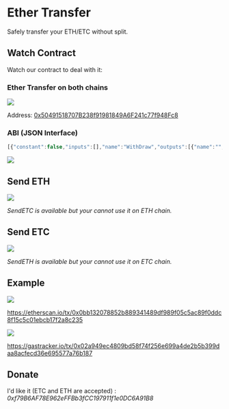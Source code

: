 # Ether Transfer

Safely transfer your ETH/ETC without split. 

## Watch Contract

Watch our contract to deal with it:

### Ether Transfer on both chains

<img src="https://etcrelay.github.io/images/contents/ether-transfer-address.png">

Address: [0x50491518707B238f91981849A6F241c77f948Fc8](https://etherscan.io/address/0x50491518707B238f91981849A6F241c77f948Fc8)

### ABI (JSON Interface)
 
```javascript
[{"constant":false,"inputs":[],"name":"WithDraw","outputs":[{"name":"","type":"bool"}],"type":"function"},{"constant":false,"inputs":[{"name":"ETHAddress","type":"address"}],"name":"SendETH","outputs":[{"name":"","type":"bool"}],"type":"function"},{"constant":false,"inputs":[{"name":"ETCAddress","type":"address"}],"name":"SendETC","outputs":[{"name":"","type":"bool"}],"type":"function"},{"anonymous":false,"inputs":[{"indexed":true,"name":"From","type":"address"},{"indexed":true,"name":"To","type":"address"},{"indexed":false,"name":"Value","type":"uint256"}],"name":"ETHTransfer","type":"event"},{"anonymous":false,"inputs":[{"indexed":true,"name":"From","type":"address"},{"indexed":true,"name":"To","type":"address"},{"indexed":false,"name":"Value","type":"uint256"}],"name":"ETCTransfer","type":"event"}]
```

<img src="https://etcrelay.github.io/images/contents/watch-contract.png">

## Send ETH

<img src="https://etcrelay.github.io/images/contents/send-eth.png">

*SendETC is available but your cannot use it on ETH chain.*

## Send ETC

<img src="https://etcrelay.github.io/images/contents/send-etc.png">

*SendETH is available but your cannot use it on ETC chain.*

## Example

<img src="https://etcrelay.github.io/images/contents/eth-transfer.png">

https://etherscan.io/tx/0x0bb132078852b889341489df989f05c5ac89f0ddc8f15c5c01ebcb17f2a8c235

<img src="https://etcrelay.github.io/images/contents/etc-transfer.png">

https://gastracker.io/tx/0x02a949ec4809bd58f74f256e699a4de2b5b399daa8acfecd36e695577a76b187

## Donate

I'd like it (ETC and ETH are accepted) : *0xf79B6AF78E962eFFBb3fCC197911f1e0DC6A91B8*